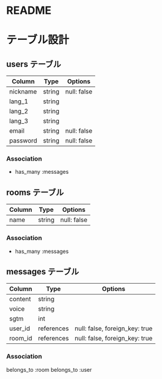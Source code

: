 # README

# テーブル設計

## users テーブル

| Column   | Type   | Options     |
| -------- | ------ | ----------- |
| nickname | string | null: false |
| lang_1 | string |  |
| lang_2 | string |  |
| lang_3 | string |  |
| email    | string | null: false |
| password | string | null: false |

### Association

- has_many :messages

## rooms テーブル

| Column | Type   | Options     |
| ------ | ------ | ----------- |
| name  | string | null: false |

### Association

- has_many :messages

## messages テーブル

| Column  | Type    | Options                        |
| ------- |  ------- | ------------------------------ |
| content    | string  |
| voice | string |
| sgtm | int |  |
| user_id | references | null: false, foreign_key: true |
| room_id | references | null: false, foreign_key: true |

### Association
belongs_to :room
belongs_to :user